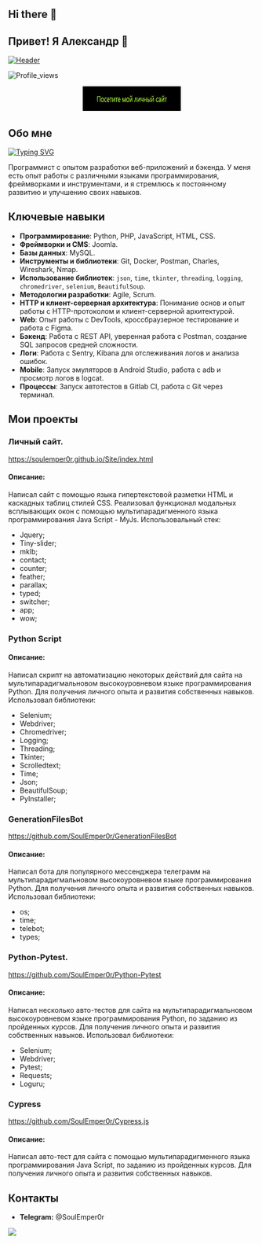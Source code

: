 ## Hi there 👋
## Привет! Я Александр :crown:

[![Header](https://github.com/SoulEmper0r/SoulEmper0r/blob/main/assets/GitHub.gif)](https://soulemper0r.github.io/Site/index.html)

![Profile_views](https://komarev.com/ghpvc/?username=SoulEmper0r&color=blueviolet&style=plastic)

<p align="center">
  <a href="https://soulemper0r.github.io/Site/index.html">
    <img src="https://github.com/SoulEmper0r/SoulEmper0r.github.io/blob/main/Site/images/button.jpg" alt="Посетите мой личный сайт" style="width:200px;height:50px;">
  </a>
</p>

## Обо мне

[![Typing SVG](https://readme-typing-svg.demolab.com?font=Edu+Australia+VIC+WA+NT+Hand+Precursive&duration=2500&pause=150&width=435&lines=%D0%AF+%D1%80%D0%B0%D0%B7%D1%80%D0%B0%D0%B1%D0%BE%D1%82%D1%87%D0%B8%D0%BA;%D0%9F%D1%80%D0%BE%D0%B3%D1%80%D0%B0%D0%BC%D0%BC%D0%B8%D1%81%D1%82)](https://soulemper0r.github.io/Site/index.html)

Программист с опытом разработки веб-приложений и бэкенда. У меня есть опыт работы с различными языками программирования, фреймворками и инструментами, и я стремлюсь к постоянному развитию и улучшению своих навыков.

## Ключевые навыки
- **Программирование**: Python, PHP, JavaScript, HTML, CSS.
- **Фреймворки и CMS**: Joomla.
- **Базы данных**: MySQL.
- **Инструменты и библиотеки**: Git, Docker, Postman, Charles, Wireshark, Nmap.
- **Использование библиотек**: `json`, `time`, `tkinter`, `threading`, `logging`, `chromedriver`, `selenium`, `BeautifulSoup`.
- **Методологии разработки**: Agile, Scrum.
- **HTTP и клиент-серверная архитектура**: Понимание основ и опыт работы с HTTP-протоколом и клиент-серверной архитектурой.
- **Web**: Опыт работы с DevTools, кроссбраузерное тестирование и работа с Figma.
- **Бэкенд**: Работа с REST API, уверенная работа с Postman, создание SQL запросов средней сложности.
- **Логи**: Работа с Sentry, Kibana для отслеживания логов и анализа ошибок.
- **Mobile**: Запуск эмуляторов в Android Studio, работа с adb и просмотр логов в logcat.
- **Процессы**: Запуск автотестов в Gitlab CI, работа с Git через терминал.

## Мои проекты
### Личный сайт.
https://soulemper0r.github.io/Site/index.html

#### Описание:
Написал сайт с помощью языка гипертекстовой разметки HTML и каскадных таблиц стилей CSS.
Реализовал функционал модальных всплывающих окон с помощью мультипарадигменного языка программирования Java Script - MyJs.
Использовальный стек:
- Jquery;
- Tiny-slider;
- mklb;
- contact;
- counter;
- feather;
- parallax;
- typed;
- switcher;
- app;
- wow;


### Python Script

#### Описание:
Написал скрипт на автоматизацию некоторых действий для сайта на мультипарадигмальновом высокоуровневом языке программирования Python.
Для получения личного опыта и развития собственных навыков.
Использовал библиотеки:
- Selenium;
- Webdriver;
- Chromedriver;
- Logging;
- Threading;
- Tkinter;
- Scrolledtext;
- Time;
- Json;
- BeautifulSoup;
- PyInstaller;


### GenerationFilesBot
https://github.com/SoulEmper0r/GenerationFilesBot

#### Описание:
Написал бота для популярного мессенджера телеграмм на мультипарадигмальновом высокоуровневом языке программирования Python.
Для получения личного опыта и развития собственных навыков.
Использовал библиотеки:
- os;
- time;
- telebot;
- types;


### Python-Pytest.
https://github.com/SoulEmper0r/Python-Pytest

#### Описание:
Написал несколько авто-тестов для сайта на мультипарадигмальновом высокоуровневом языке программирования Python, по заданию из пройденных курсов.
Для получения личного опыта и развития собственных навыков.
Использовал библиотеки:
- Selenium;
- Webdriver;
- Pytest;
- Requests;
- Loguru;


### Cypress
https://github.com/SoulEmper0r/Cypress.js

#### Описание:
Написал авто-тест для сайта с помощью мультипарадигменного языка программирования Java Script, по заданию из пройденных курсов.
Для получения личного опыта и развития собственных навыков.


## Контакты
- **Telegram:** @SoulEmper0r

![](https://github-readme-stats.vercel.app/api?username=SoulEmper0r&show_icons=true&theme=radical)
